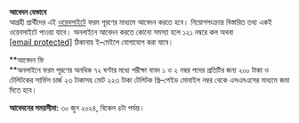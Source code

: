 **আবেদন যেভাবে**  
আগ্রহী প্রার্থীদের এই <a href="http://bfcb.teletalk.com.bd/" target="_blank" rel="nofollow">ওয়েবসাইটে</a> ফরম পূরণের মাধ্যমে আবেদন করতে হবে। নিয়োগসংক্রান্ত বিস্তারিত তথ্য একই ওয়েবসাইটে পাওয়া যাবে। অনলাইনে আবেদন করতে কোনো সমস্যা হলে ১২১ নম্বরে কল অথবা <a href="/cdn-cgi/l/email-protection" class="__cf_email__" data-cfemail="4a3c2b39643b3f2f38330a3e2f262f3e2b26216429252764282e">[email protected]</a> ঠিকানায় ই–মেইলে যোগাযোগ করা যাবে।

**আবেদন ফি  
**অনলাইনে ফরম পূরণের অনধিক ৭২ ঘণ্টার মধ্যে পরীক্ষা বাবদ ১ ও ২ নম্বর পদের প্রতিটির জন্য ২০০ টাকা ও টেলিটকের সার্ভিস চার্জ ২৩ টাকাসহ মোট ২২৩ টাকা টেলিটক প্রি–পেইড মোবাইল নম্বর থেকে এসএমএসের মাধ্যমে জমা দিতে হবে।

**আবেদনের সময়সীমা:** ৩০ জুন ২০২৪, বিকেল ৪টা পর্যন্ত।
